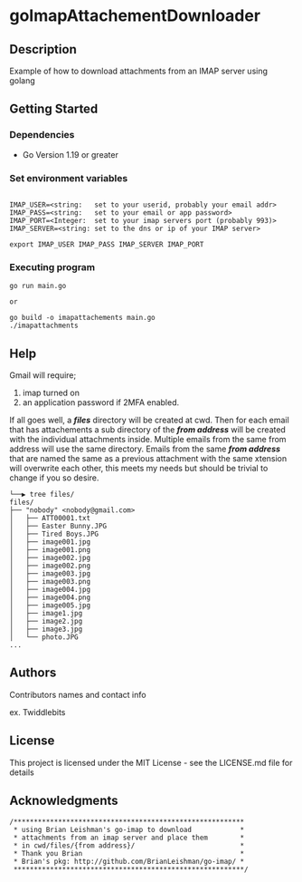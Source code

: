 
# goImapAttachementDownloader

## Description

Example of how to download attachments from an IMAP server using golang

## Getting Started

### Dependencies

* Go Version 1.19 or greater

### Set environment variables

```

IMAP_USER=<string:   set to your userid, probably your email addr>
IMAP_PASS=<string:   set to your email or app password>
IMAP_PORT=<Integer:  set to your imap servers port (probably 993)>
IMAP_SERVER=<string: set to the dns or ip of your IMAP server>

export IMAP_USER IMAP_PASS IMAP_SERVER IMAP_PORT
```

### Executing program

```
go run main.go

or

go build -o imapattachements main.go
./imapattachments
```

## Help

Gmail will require;
1) imap turned on
2) an application password if 2MFA enabled.

If all goes well, a ***files*** directory will be created at cwd. Then
for each email that has attachements a sub directory of the ***from address***
will be created with the individual attachments inside. Multiple emails from
the same from address will use the same directory. Emails from the same
***from address*** that are named the same as a previous attachment with the
same xtension will overwrite each other, this meets my needs but should be
trivial to change if you so desire.

```
└──▶ tree files/
files/
├── "nobody" <nobody@gmail.com>
│   ├── ATT00001.txt
│   ├── Easter Bunny.JPG
│   ├── Tired Boys.JPG
│   ├── image001.jpg
│   ├── image001.png
│   ├── image002.jpg
│   ├── image002.png
│   ├── image003.jpg
│   ├── image003.png
│   ├── image004.jpg
│   ├── image004.png
│   ├── image005.jpg
│   ├── image1.jpg
│   ├── image2.jpg
│   ├── image3.jpg
│   └── photo.JPG
...
```

## Authors

Contributors names and contact info

ex. Twiddlebits


## License

This project is licensed under the MIT License - see the LICENSE.md file for
details

## Acknowledgments
```
/*********************************************************
 * using Brian Leishman's go-imap to download            *
 * attachments from an imap server and place them        *
 * in cwd/files/{from address}/                          *
 * Thank you Brian                                       *
 * Brian's pkg: http://github.com/BrianLeishman/go-imap/ *
 *********************************************************/
 ```
